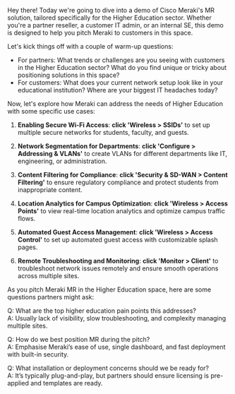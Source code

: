 Hey there! Today we're going to dive into a demo of Cisco Meraki's MR solution, tailored specifically for the Higher Education sector. Whether you're a partner reseller, a customer IT admin, or an internal SE, this demo is designed to help you pitch Meraki to customers in this space.

Let's kick things off with a couple of warm-up questions:
- For partners: What trends or challenges are you seeing with customers in the Higher Education sector? What do you find unique or tricky about positioning solutions in this space?
- For customers: What does your current network setup look like in your educational institution? Where are your biggest IT headaches today?

Now, let's explore how Meraki can address the needs of Higher Education with some specific use cases:

1. **Enabling Secure Wi-Fi Access**: **click 'Wireless > SSIDs'** to set up multiple secure networks for students, faculty, and guests.

2. **Network Segmentation for Departments**: **click 'Configure > Addressing & VLANs'** to create VLANs for different departments like IT, engineering, or administration.

3. **Content Filtering for Compliance**: **click 'Security & SD-WAN > Content Filtering'** to ensure regulatory compliance and protect students from inappropriate content.

4. **Location Analytics for Campus Optimization**: **click 'Wireless > Access Points'** to view real-time location analytics and optimize campus traffic flows.

5. **Automated Guest Access Management**: **click 'Wireless > Access Control'** to set up automated guest access with customizable splash pages.

6. **Remote Troubleshooting and Monitoring**: **click 'Monitor > Client'** to troubleshoot network issues remotely and ensure smooth operations across multiple sites.

As you pitch Meraki MR in the Higher Education space, here are some questions partners might ask:

Q: What are the top higher education pain points this addresses?  
A: Usually lack of visibility, slow troubleshooting, and complexity managing multiple sites.

Q: How do we best position MR during the pitch?  
A: Emphasise Meraki’s ease of use, single dashboard, and fast deployment with built-in security.

Q: What installation or deployment concerns should we be ready for?  
A: It’s typically plug-and-play, but partners should ensure licensing is pre-applied and templates are ready.